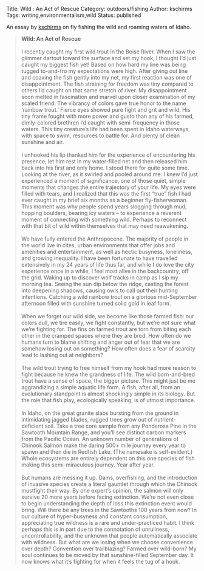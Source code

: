 Title: Wild : An Act of Rescue
Category: outdoors/fishing
Author: kschirms
Tags: writing,environmentalism,wild
Status: published

An essay by [kschirms](/author/kschirms.html) on fly fishing the wild and roaming waters of Idaho. 

><strong>Wild: An Act of Rescue</strong><br><br>I recently caught my first wild trout in the Boise River. When I saw the glimmer dartout toward the surface and set my hook, I thought I‘d just caught my biggest fish yet! Based on how hard my line was being tugged to-and-fro my expectations were high. After giving out line and coaxing the fish gently into my net, my first reaction was one of disappointment. The fish straining for freedom was tiny compared to others I’d caught on that same stretch of river. My disappointment soon melted in fascination and marvel upon closer examination of my scaled friend. The vibrancy of colors gave true honor to the name ‘rainbow trout.’ Fierce eyes showed pure fight and grit and wild. His tiny frame fought with more power and gusto than any of his farmed, dimly-colored brethren I’d caught with semi-frequency in those waters. This tiny creature’s life had been spent in Idaho waterways, with space to swim, resources to battle for. And plenty of clean sunshine and air.<br><br>I unhooked his lip thanked him for the experience of encountering his presence, let him rest in my water-filled net and then released him back into his first and only home. I stood there for quite some time. Looking at the river, as it swirled and pooled around me. I knew I’d just experienced a moment of significance, one of those quiet, simple moments that changes the entire trajectory of your life. My eyes were filled with tears, and I realized that this was the first “true” fish I had ever caught in my brief six months as a beginner fly-fisherwoman. This moment was why people spend years slogging through mud, hopping boulders, bearing icy waters – to experience a reverent moment of connecting with something wild. Perhaps to reconnect with that bit of wild within themselves that may need reawakening.<br><br>We have fully entered the Anthropocene. The majority of people in the world live in cites, urban environments that offer jobs and amenities and entertainment, as well as hectic busyness, loneliness, and growing inequality. I have been fortunate to have travelled extensively in my 24 years of life thus far, and while I do love the city experience once in a while, I feel most alive in the backcountry, off the grid. Waking up to discover wolf tracks in camp as I sip my morning tea. Seeing the sun dip below the ridge, casting the forest into deepening shadows, causing owls to call out their hunting intentions. Catching a wild rainbow trout on a glorious mid-September afternoon filled with sunshine turned solid gold in leaf form.<br><br>When we forget our wild side, we become like those farmed fish: our colors dull, we tire easily, we fight constantly, but we’re not sure what we’re fighting for. The fins on farmed trout are torn from biting each other in the cramped spaces where they are bred. How often do we humans turn to blame shifting and anger out of fear that we are somehow losing out on something? How often does a fear of scarcity lead to lashing out at neighbors?<br><br>The wild trout trying to free himself from my hook had more reason to fight because he knew the grandness of life. The wild born-and-bred trout have a sense of space, the bigger picture. This might just be me aggrandizing a simple aquatic life form. A fish, after all, from an evolutionary standpoint is almost shockingly simple in its biology. But the role that fish play, ecologically speaking, is of utmost importance.<br><br>In Idaho, on the great granite slabs bursting from the ground in intimidating jagged blades, rugged trees grow out of nutrient-deficient soil. Take a tree core sample from any Ponderosa Pine in the Sawtooth Mountain Range, and you’ll see distinct carbon markers from the Pacific Ocean. An unknown number of generations of Chinook Salmon make the daring 500+ mile journey every year to spawn and then die in Redfish Lake. (The namesake is self-evident.) Whole ecosystems are entirely dependent on this one species of fish making this semi-miraculous journey. Year after year. <br><br>But humans are messing it up. Dams, overfishing, and the introduction of invasive species create a literal gauntlet through which the Chinook mustfight their way. By one expert’s opinion, the salmon will only survive 20 more years before facing extinction. We’re not even close to begin understanding the depth of loss this extinction event would bring. Will there be any trees in the Sawtooths 100 years from now? In our culture of hyper-busyness and constant consumption, appreciating true wildness is a rare and under-practiced habit. I think perhaps this is in part due to the connotation of unruliness, uncontrollability, and the unknown that people automatically associate with wildness. But what are we losing when we choose convenience over depth? Convention over trailblazing? Farmed over wild-born? My soul continues to be moved by that sunshine-filled September day. It now knows what it’s fighting for when it feels the tug of a hook.
